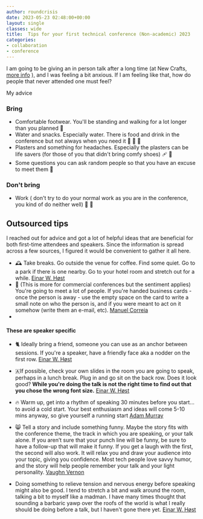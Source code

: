 ```yaml
---
author: roundcrisis
date: 2023-05-23 02:48:00+00:00
layout: single
classes: wide
title:  Tips for your first technical conference (Non-academic) 2023
categories:
- collaboration
- conference
---
```


I am going to be giving an in person talk after a long time (at New Crafts, [more info](https://www.roundcrisis.com/2023/05/23/2023-05-23-new-crafts-2023/) ), and I was feeling a bit anxious. If I am feeling like that, how do people that never attended one must feel? 

My advice

### Bring
* Comfortable footwear. You'll be standing and walking for a lot longer than you planned 👟
* Water and snacks. Especially water. There is food and drink in the conference but not always when you need it  🚰 🥜 🍏
* Plasters and something for headaches. Especially the plasters can be life savers (for those of you that didn't bring comfy shoes) 🩹 💊
* Some questions you can ask random people so that you have an excuse to meet them  👋 

### Don't bring
* Work ( don't try to do your normal work as you are in the conference, you kind of do neither well) 🏢 🛑

## Outsourced tips 

I reached out for advice and got a lot of helpful ideas that are beneficial for both first-time attendees and speakers. Since the information is spread across a few sources, I figured it would be convenient to gather it all here.


* 🕰️ Take breaks. Go outside the venue for coffee. Find some quiet. Go to a park if there is one nearby. Go to your hotel room and stretch out for a while. [Einar W. Høst](https://mastodon.social/@einarwh/110416724625605555)
* 📇 (This is more for commercial conferences but the sentiment applies) You're going to meet a lot of people. If you're handed business cards - once the person is away - use the empty space on the card to write a small note on who the person is, and if you were meant to act on it somehow (write them an e-mail, etc). [Manuel Correia](https://www.linkedin.com/in/manuelcorreia/)
* 

#### These are speaker specific

* 🐈 Ideally bring a friend, someone you can use as an anchor between sessions. If you're a speaker, have a friendly face aka a nodder on the first row. [Einar W. Høst](https://mastodon.social/@einarwh/110416663977069264)

* 🇦If possible,  check your own slides in the room you are going to speak, perhaps in a lunch break. Plug in and go sit on the back row. Does it look good? **While you're doing the talk is not the right time to find out that you chose the wrong font size.** [Einar  W. Høst](https://mastodon.social/@einarwh/110417427454970275)


* 🔥 Warm up, get into a rhythm of speaking 30 minutes before you start… to avoid a cold start. Your best enthusiasm and ideas will come 5-10 mins anyway, so give yourself a running start [Adam Murray](https://www.linkedin.com/feed/update/urn:li:activity:7066665659065090048?commentUrn=urn%3Ali%3Acomment%3A%28activity%3A7066665659065090048%2C7066673231872602112%29)
* 😸 Tell a story and include something funny. Maybe the story fits with the conference theme, the track in which you are speaking, or your talk alone. If you aren’t sure that your punch line will be funny, be sure to have a follow-up that will make it funny. If you get a laugh with the first, the second will also work. It will relax you and draw your audience into your topic, giving you confidence. Most tech people love savvy humor, and the story will help people remember your talk and your light personality. [Vaughn Vernon](https://www.linkedin.com/feed/update/urn:li:activity:7066665659065090048?commentUrn=urn%3Ali%3Acomment%3A%28activity%3A7066665659065090048%2C7066676155185037312%29&dashCommentUrn=urn%3Ali%3Afsd_comment%3A%287066676155185037312%2Curn%3Ali%3Aactivity%3A7066665659065090048%29)


*  Doing something to relieve tension and nervous energy before speaking might also be good. I tend to stretch a bit and walk around the room, talking a bit to myself like a madman. I have many times thought that sounding a barbaric yawp over the roofs of the world is what I really should be doing before a talk, but I haven't gone there yet. [Einar  W. Høst](https://mastodon.social/@einarwh/110417438228819477)